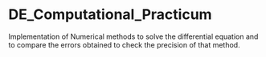 # DE_Computational_Practicum
Implementation of Numerical methods to solve the differential equation and to compare the errors obtained to check the precision of that method. 
